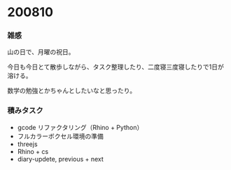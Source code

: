 # 200810  

### 雑感  

山の日で、月曜の祝日。  

今日も今日とて散歩しながら、タスク整理したり、二度寝三度寝したりで1日が溶ける。  

数学の勉強とかちゃんとしたいなと思ったり。  

### 積みタスク  

- gcode リファクタリング（Rhino + Python）  
- フルカラーボクセル環境の準備  
- threejs  
- Rhino + cs  
- diary-updete, previous + next  
